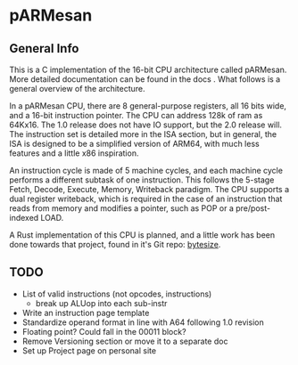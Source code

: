 # pARMesan

## General Info
This is a C implementation of the 16-bit CPU architecture called pARMesan. More detailed documentation can be found in the docs <!---TODO: make this a link to the proper docs page. -->. What follows is a general overview of the architecture.

In a pARMesan CPU, there are 8 general-purpose registers, all 16 bits wide, and a 16-bit instruction pointer. The CPU can address 128k of ram as 64Kx16. The 1.0 release does not have IO support, but the 2.0 release will. The instruction set is detailed more in the ISA section, but in general, the ISA is designed to be a simplified version of ARM64, with much less features and a little x86 inspiration. 

An instruction cycle is made of 5 machine cycles, and each machine cycle performs a different subtask of one instruction. This follows the 5-stage Fetch, Decode, Execute, Memory, Writeback paradigm. The CPU supports a dual register writeback, which is required in the case of an instruction that reads from memory and modifies a pointer, such as POP or a pre/post-indexed LOAD.

A Rust implementation of this CPU is planned, and a little work has been done towards that project, found in it's Git repo: [bytesize](https://github.com/Pritjam/bytesize).


## TODO
- List of valid instructions (not opcodes, instructions)
    - break up ALUop into each sub-instr
- Write an instruction page template
- Standardize operand format in line with A64 following 1.0 revision
- Floating point? Could fall in the 00011 block?
- Remove Versioning section or move it to a separate doc
- Set up Project page on personal site
